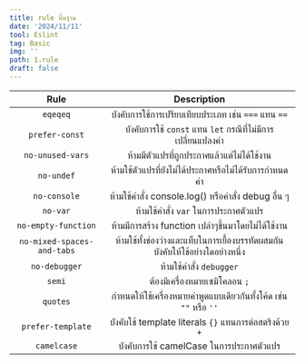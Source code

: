 ```yaml
---
title: rule พื้นฐาน
date: '2024/11/11'
tool: Eslint
tag: Basic
img: ''
path: 1.rule
draft: false
---
```


|Rule|Description|
|:---:|:---:|
| `eqeqeq` | บังคับการใช้การเปรียบเทียบประเภท เช่น `===` แทน `==`|
| `prefer-const` | บังคับการใช้ `const` แทน `let` กรณีที่ไม่มีการเปลี่ยนแปลงค่า|
| `no-unused-vars` | ห้ามมีตัวแปรที่ถูกประกาศแล้วแต่ไม่ได้ใช้งาน|
| `no-undef` | ห้ามใช้ตัวแปรที่ยังไม่ได้ประกาศหรือไม่ได้รับการกำหนดค่า|
| `no-console` | ห้ามใช้คำสั่ง console.log() หรือคำสั่ง debug อื่น ๆ |
| `no-var` | ห้ามใช้คำสั่ง `var` ในการประกาศตัวแปร |
| `no-empty-function` | ห้ามมีการสร้าง function เปล่าๆขึ้นมาโดยไม่ได้ใช้งาน|
| `no-mixed-spaces-and-tabs` | ห้ามใช้ทั้งช่องว่างและแท็บในการเยื้องบรรทัดผสมกัน บังคับให้ใช้อย่างใดอย่างหนึ่ง |
| `no-debugger` | ห้ามใช้คำสั่ง `debugger` |
| `semi` | ต้องมีเครื่องหมายเซมิโคลอน `;` |
| `quotes` | กำหนดให้ใช้เครื่องหมายคำพูดแบบเดียวกันทั้งโค้ด เช่น `""` หรือ `''` |
| `prefer-template` | บังคับใช้ template literals `{}` แทนการต่อสตริงด้วย `+` |
| `camelcase` | บังคับการใช้ camelCase ในการประกาศตัวแปร |
